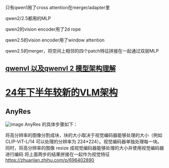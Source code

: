 只有qwen1用了cross attention在merger/adapter里

qwen2/2.5都用的MLP

qwen2的vision encoder用了2d rope

qwen2.5的vision encoder用了window attention

qwen2.5的merger，将空间上相邻的四个patch特征拼接在一起通过双层MLP

## [qwenvl 以及qwenvl 2 模型架构理解](https://blog.csdn.net/Sansipi/article/details/144402848)
# [24年下半年较新的VLM架构](https://zhuanlan.zhihu.com/p/11503653276)

## AnyRes 
![image](https://github.com/user-attachments/assets/f4aa3c55-58ad-4cc4-96b1-1b35045e2ad1)
AnyRes 的具体步骤如下：

将高分辨率的图像分割成块，块的大小取决于视觉编码器能够处理的大小（例如 CLIP-ViT-L/14 可以处理的分辨率为 224*224）。视觉编码器单独处理每一块。
同时，将高分辨率的图像 resize 成视觉编码器能够处理的大小并使用视觉编码器进行编码
将上面两步的结果拼接在一起作为视觉特征
https://zhuanlan.zhihu.com/p/696402890

